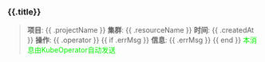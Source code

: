 ### {{.title}}
> **项目**: {{ .projectName }}
> **集群**: {{ .resourceName }}
> **时间**: {{ .createdAt }}
> **操作**: {{ .operator }}
{{ if .errMsg }}
> **信息**: {{ .errMsg }}
{{ end }}
<font color="info">本消息由KubeOperator自动发送</font>